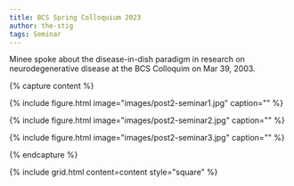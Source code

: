 ```yaml
---
title: BCS Spring Colloquium 2023
author: the-stig
tags: Seminar
---
```


Minee spoke about the disease-in-dish paradigm in research on neurodegenerative disease at the BCS Colloquim on Mar 39, 2003.

{% capture content %}

{%
  include figure.html
  image="images/post2-seminar1.jpg"
  caption=""
%}

{%
  include figure.html
  image="images/post2-seminar2.jpg"
  caption=""
%}

{%
  include figure.html
  image="images/post2-seminar3.jpg"
  caption=""
%}

{% endcapture %}

{%
  include grid.html
  content=content
  style="square"
%}
